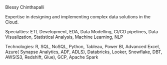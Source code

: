Blessy Chinthapalli

Expertise in designing and implementing complex data solutions in the Cloud.

Specialties: ETL Development, EDA, Data Modelling, CI/CD pipelines,  Data Visualization, Statistical Analysis, Machine Learning, NLP

Technologies: R, SQL, NoSQL, Python, Tableau, Power BI, Advanced Excel, Azure( Synapse Analytics, ADF, ADLS), Databricks, Looker, Snowflake, DBT, AWS(S3, Redshift, Glue), GCP, Apache Spark

